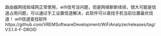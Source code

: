 路由器网线局域网正常使用，wifi信号没问题，但是网络断断续续，很大可能是信道占用问题，可以通过手工设置信道解决，此软件可以查找手机当前位置最优信道！
wifi信道查找软件https://github.com/VREMSoftwareDevelopment/WiFiAnalyzer/releases/tag/V3.1.4-F-DROID
